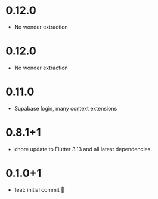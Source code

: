 # 0.12.0
- No wonder extraction

# 0.12.0
- No wonder extraction

# 0.11.0
- Supabase login, many context extensions

# 0.8.1+1
- chore update to Flutter 3.13 and all latest dependencies.

# 0.1.0+1

- feat: initial commit 🎉
